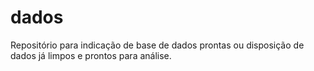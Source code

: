 # dados
Repositório para indicação de base de dados prontas ou disposição de dados já limpos e prontos para análise.
